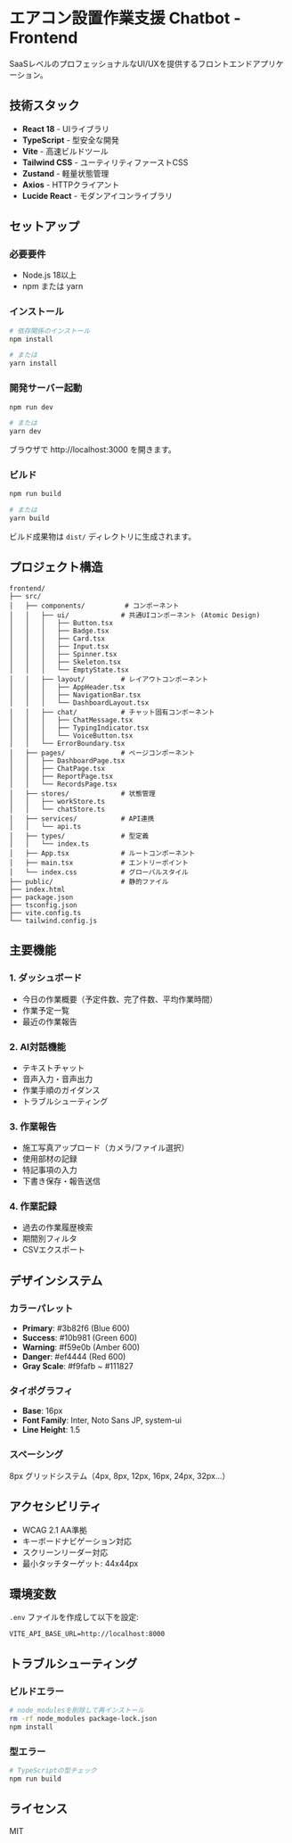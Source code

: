 # エアコン設置作業支援 Chatbot - Frontend

SaaSレベルのプロフェッショナルなUI/UXを提供するフロントエンドアプリケーション。

## 技術スタック

- **React 18** - UIライブラリ
- **TypeScript** - 型安全な開発
- **Vite** - 高速ビルドツール
- **Tailwind CSS** - ユーティリティファーストCSS
- **Zustand** - 軽量状態管理
- **Axios** - HTTPクライアント
- **Lucide React** - モダンアイコンライブラリ

## セットアップ

### 必要要件

- Node.js 18以上
- npm または yarn

### インストール

```bash
# 依存関係のインストール
npm install

# または
yarn install
```

### 開発サーバー起動

```bash
npm run dev

# または
yarn dev
```

ブラウザで http://localhost:3000 を開きます。

### ビルド

```bash
npm run build

# または
yarn build
```

ビルド成果物は `dist/` ディレクトリに生成されます。

## プロジェクト構造

```
frontend/
├── src/
│   ├── components/          # コンポーネント
│   │   ├── ui/             # 共通UIコンポーネント (Atomic Design)
│   │   │   ├── Button.tsx
│   │   │   ├── Badge.tsx
│   │   │   ├── Card.tsx
│   │   │   ├── Input.tsx
│   │   │   ├── Spinner.tsx
│   │   │   ├── Skeleton.tsx
│   │   │   └── EmptyState.tsx
│   │   ├── layout/         # レイアウトコンポーネント
│   │   │   ├── AppHeader.tsx
│   │   │   ├── NavigationBar.tsx
│   │   │   └── DashboardLayout.tsx
│   │   ├── chat/           # チャット固有コンポーネント
│   │   │   ├── ChatMessage.tsx
│   │   │   ├── TypingIndicator.tsx
│   │   │   └── VoiceButton.tsx
│   │   └── ErrorBoundary.tsx
│   ├── pages/              # ページコンポーネント
│   │   ├── DashboardPage.tsx
│   │   ├── ChatPage.tsx
│   │   ├── ReportPage.tsx
│   │   └── RecordsPage.tsx
│   ├── stores/             # 状態管理
│   │   ├── workStore.ts
│   │   └── chatStore.ts
│   ├── services/           # API連携
│   │   └── api.ts
│   ├── types/              # 型定義
│   │   └── index.ts
│   ├── App.tsx             # ルートコンポーネント
│   ├── main.tsx            # エントリーポイント
│   └── index.css           # グローバルスタイル
├── public/                 # 静的ファイル
├── index.html
├── package.json
├── tsconfig.json
├── vite.config.ts
└── tailwind.config.js
```

## 主要機能

### 1. ダッシュボード
- 今日の作業概要（予定件数、完了件数、平均作業時間）
- 作業予定一覧
- 最近の作業報告

### 2. AI対話機能
- テキストチャット
- 音声入力・音声出力
- 作業手順のガイダンス
- トラブルシューティング

### 3. 作業報告
- 施工写真アップロード（カメラ/ファイル選択）
- 使用部材の記録
- 特記事項の入力
- 下書き保存・報告送信

### 4. 作業記録
- 過去の作業履歴検索
- 期間別フィルタ
- CSVエクスポート

## デザインシステム

### カラーパレット

- **Primary**: #3b82f6 (Blue 600)
- **Success**: #10b981 (Green 600)
- **Warning**: #f59e0b (Amber 600)
- **Danger**: #ef4444 (Red 600)
- **Gray Scale**: #f9fafb ~ #111827

### タイポグラフィ

- **Base**: 16px
- **Font Family**: Inter, Noto Sans JP, system-ui
- **Line Height**: 1.5

### スペーシング

8px グリッドシステム（4px, 8px, 12px, 16px, 24px, 32px...）

## アクセシビリティ

- WCAG 2.1 AA準拠
- キーボードナビゲーション対応
- スクリーンリーダー対応
- 最小タッチターゲット: 44x44px

## 環境変数

`.env` ファイルを作成して以下を設定:

```env
VITE_API_BASE_URL=http://localhost:8000
```

## トラブルシューティング

### ビルドエラー

```bash
# node_modulesを削除して再インストール
rm -rf node_modules package-lock.json
npm install
```

### 型エラー

```bash
# TypeScriptの型チェック
npm run build
```

## ライセンス

MIT

